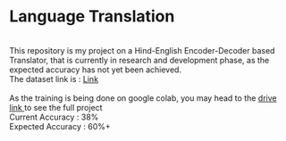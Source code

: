 # Language Translation
<br>
This repository is my project on a Hind-English Encoder-Decoder based Translator, that is currently in research and development phase, as the expected accuracy has not yet been achieved.
<br>
The dataset link is : <a href="https://www.kaggle.com/aiswaryaramachandran/hindienglish-corpora"> Link </a>
<br>
<br>
As the training is being done on google colab, you may head to the <a href="https://drive.google.com/drive/folders/1f1B3fJ4ZuYh6eqK3aEnSKPFex-ZkZKyz?usp=sharing"> drive link </a> to see the full project
<br>
Current Accuracy : 38%
<br>
Expected Accuracy : 60%+ 
